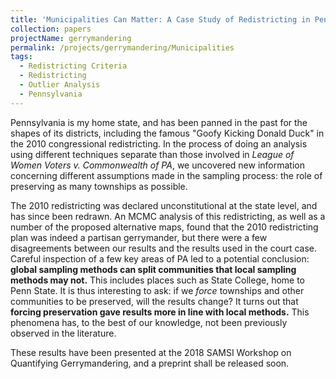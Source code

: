 ```yaml
---
title: 'Municipalities Can Matter: A Case Study of Redistricting in Pennsylvania'
collection: papers
projectName: gerrymandering
permalink: /projects/gerrymandering/Municipalities
tags:
  - Redistricting Criteria
  - Redistricting
  - Outlier Analysis
  - Pennsylvania
---
```


Pennsylvania is my home state, and has been panned in the past for the shapes of its districts, including the famous "Goofy Kicking Donald Duck" in the 2010 congressional redistricting. In the process of doing an analysis using different techniques separate than those involved in *League of Women Voters v. Commonwealth of PA*, we uncovered new information concerning different assumptions made in the sampling process: the role of preserving as many townships as possible.

The 2010 redistricting was declared unconstitutional at the state level, and has since been redrawn. An MCMC analysis of this redistricting, as well as a number of the proposed alternative maps, found that the 2010 redistricting plan was indeed a partisan gerrymander, but there were a few disagreements between our results and the results used in the court case. Careful inspection of a few key areas of PA led to a potential conclusion: **global sampling methods can split communities that local sampling methods may not.** This includes places such as State College, home to Penn State. It is thus interesting to ask: if we *force* townships and other communities to be preserved, will the results change? It turns out that **forcing preservation gave results more in line with local methods.** This phenomena has, to the best of our knowledge, not been previously observed in the literature.

These results have been presented at the 2018 SAMSI Workshop on Quantifying Gerrymandering, and a preprint shall be released soon.